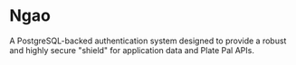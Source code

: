 # Ngao
A PostgreSQL-backed authentication system designed to provide a robust and highly secure "shield" for application data and Plate Pal APIs.

